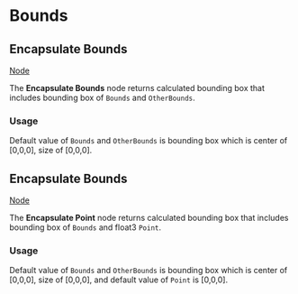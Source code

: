 # Bounds

<!-- panels:start -->
<!-- div:title-panel -->
## Encapsulate Bounds

<!-- div:right-panel -->
[Node](-/protoflux/_template/nodes/Root/Transform/Bounds/README.md#ProtoFlux.Runtimes.Execution.Nodes.Math.Bounds.EncapsulateBounds ':include')

<!-- div:left-panel -->
The **Encapsulate Bounds** node returns calculated bounding box that includes bounding box of `Bounds` and `OtherBounds`.

### Usage

Default value of `Bounds` and `OtherBounds` is bounding box which is center of \[0,0,0\], size of \[0,0,0\].
<!-- panels:end -->

<!-- panels:start -->
<!-- div:title-panel -->
## Encapsulate Bounds

<!-- div:right-panel -->
[Node](-/protoflux/_template/nodes/Root/Transform/Bounds/README.md#ProtoFlux.Runtimes.Execution.Nodes.Math.Bounds.EncapsulatePoint ':include')

<!-- div:left-panel -->
The **Encapsulate Point** node returns calculated bounding box that includes bounding box of `Bounds` and float3 `Point`.

### Usage

Default value of `Bounds` and `OtherBounds` is bounding box which is center of \[0,0,0\], size of \[0,0,0\], and default value of `Point` is \[0,0,0\].
<!-- panels:end -->